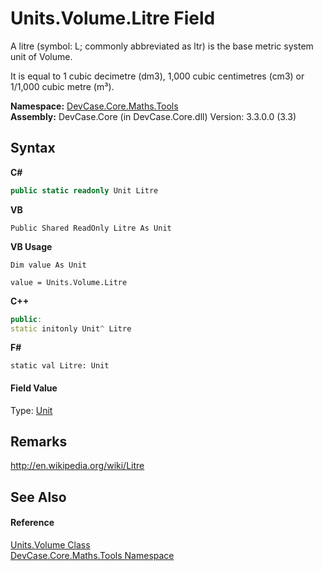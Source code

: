 # Units.Volume.Litre Field
 

A litre (symbol: L; commonly abbreviated as ltr) is the base metric system unit of Volume. 

 It is equal to 1 cubic decimetre (dm3), 1,000 cubic centimetres (cm3) or 1/1,000 cubic metre (m³).

**Namespace:**&nbsp;<a href="N_DevCase_Core_Maths_Tools">DevCase.Core.Maths.Tools</a><br />**Assembly:**&nbsp;DevCase.Core (in DevCase.Core.dll) Version: 3.3.0.0 (3.3)

## Syntax

**C#**<br />
``` C#
public static readonly Unit Litre
```

**VB**<br />
``` VB
Public Shared ReadOnly Litre As Unit
```

**VB Usage**<br />
``` VB Usage
Dim value As Unit

value = Units.Volume.Litre

```

**C++**<br />
``` C++
public:
static initonly Unit^ Litre
```

**F#**<br />
``` F#
static val Litre: Unit
```


#### Field Value
Type: <a href="T_DevCase_Core_Maths_Unit">Unit</a>

## Remarks
<a href="http://en.wikipedia.org/wiki/Litre" target="_blank">http://en.wikipedia.org/wiki/Litre</a>

## See Also


#### Reference
<a href="T_DevCase_Core_Maths_Tools_Units_Volume">Units.Volume Class</a><br /><a href="N_DevCase_Core_Maths_Tools">DevCase.Core.Maths.Tools Namespace</a><br />